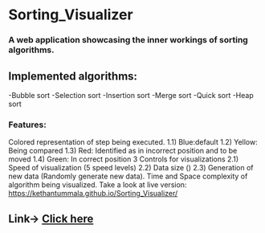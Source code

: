 # Sorting_Visualizer
### A web application showcasing the inner workings of sorting algorithms.

## Implemented algorithms:

-Bubble sort
-Selection sort
-Insertion sort
-Merge sort
-Quick sort
-Heap sort
### Features:

Colored representation of step being executed. 1.1) Blue:default 1.2) Yellow: Being compared 1.3) Red: Identified as in incorrect position and to be moved 1.4) Green: In correct position
3 Controls for visualizations 2.1) Speed of visualization (5 speed levels) 2.2) Data size () 2.3) Generation of new data (Randomly generate new data).
Time and Space complexity of algorithm being visualized.
Take a look at live version: https://kethantummala.github.io/Sorting_Visualizer/


## Link-> [Click here](https://sorting-visualizer-vanila-js.netlify.app/)
